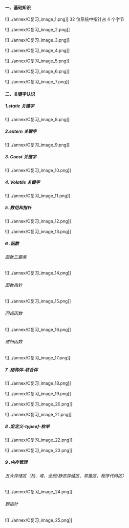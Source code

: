 
#### 一、基础知识
![[../annex/C复习_image_1.png]]
32 位系统中指针占 4 个字节

![[../annex/C复习_image_2.png]]


![[../annex/C复习_image_3.png]]

![[../annex/C复习_image_4.png]]

![[../annex/C复习_image_5.png]]

![[../annex/C复习_image_6.png]]

![[../annex/C复习_image_7.png]]

#### 二、关键字认识

##### 1.static 关键字
![[../annex/C复习_image_8.png]]

##### 2.extern 关键字
![[../annex/C复习_image_9.png]]

##### 3. Const 关键字
![[../annex/C复习_image_10.png]]

##### 4. Volatile 关键字
![[../annex/C复习_image_11.png]]

##### 5. 数组和指针
![[../annex/C复习_image_12.png]]

![[../annex/C复习_image_13.png]]

##### 6 .函数
###### 函数三要素
![[../annex/C复习_image_14.png]]

###### 函数指针
![[../annex/C复习_image_15.png]]

###### 回调函数
![[../annex/C复习_image_16.png]]

###### 递归函数
![[../annex/C复习_image_17.png]]

##### 7 .结构体-联合体

![[../annex/C复习_image_18.png]]

![[../annex/C复习_image_19.png]]

![[../annex/C复习_image_20.png]]

![[../annex/C复习_image_21.png]]

##### 8 .宏定义-typeof-枚举
![[../annex/C复习_image_22.png]]

![[../annex/C复习_image_23.png]]

##### 9 .内存管理
###### 五大存储区（栈、堆、全局/静态存储区、常量区、程序代码区）
![[../annex/C复习_image_24.png]]

###### 野指针
![[../annex/C复习_image_25.png]]












































































































































